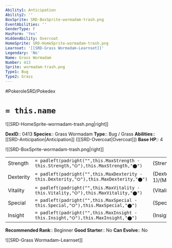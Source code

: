 ```yaml
---
Ability1: Anticipation
Ability2: ''
BoxSprite: SRD-BoxSprite-wormadam-trash.png
EventAbilities: ''
GenderType: F
HasForm: 'Yes'
HiddenAbility: Overcoat
HomeSprite: SRD-HomeSprite-wormadam-trash.png
Learnset: '[[SRD-Grass Wormadam-Learnset]]'
Legendary: 'No'
Name: Grass Wormadam
Number: 413
Sprite: wormadam-trash.png
Type1: Bug
Type2: Grass
---
```


#PokeroleSRD/Pokedex

# `= this.name`

![[SRD-HomeSprite-wormadam-trash.png|right]]

**DexID**:: 0413
**Species**:: Grass Wormadam
**Type**:: Bug / Grass
**Abilities**:: [[SRD-Anticipation|Anticipation]] ([[SRD-Overcoat|Overcoat]])
**Base HP**:: 4

![[SRD-BoxSprite-wormadam-trash.png|right]]

|           |                                                                                        |                                          |
| --------- | -------------------------------------------------------------------------------------- | ---------------------------------------- |
| Strength  | `= padleft(padright("",this.MaxStrength - this.Strength,"⭘"),this.MaxStrength,"⬤")`    | (Strength::2)/(MaxStrength::4)   |
| Dexterity | `= padleft(padright("",this.MaxDexterity - this.Dexterity,"⭘"),this.MaxDexterity,"⬤")` | (Dexterity:: 1)/(MaxDexterity::3) |
| Vitality  | `= padleft(padright("",this.MaxVitality - this.Vitality,"⭘"),this.MaxVitality,"⬤")`    | (Vitality::3)/(MaxVitality::6)   |
| Special   | `= padleft(padright("",this.MaxSpecial - this.Special,"⭘"),this.MaxSpecial,"⬤")`       | (Special::2)/(MaxSpecial::5)     |
| Insight   | `= padleft(padright("",this.MaxInsight - this.Insight,"⭘"),this.MaxInsight,"⬤")`       | (Insight::2)/(MaxInsight::5)     |

**Recommended Rank**:: Beginner
**Good Starter**:: No
**Can Evolve**:: No

![[SRD-Grass Wormadam-Learnset]]